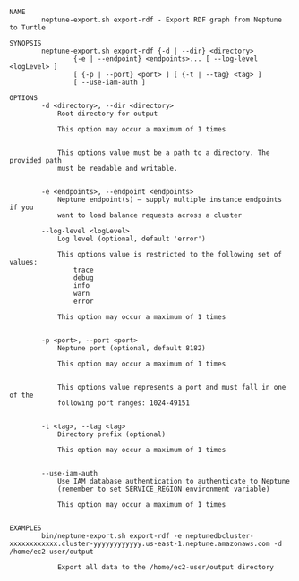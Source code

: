     NAME
            neptune-export.sh export-rdf - Export RDF graph from Neptune to Turtle
    
    SYNOPSIS
            neptune-export.sh export-rdf {-d | --dir} <directory>
                    {-e | --endpoint} <endpoints>... [ --log-level <logLevel> ]
                    [ {-p | --port} <port> ] [ {-t | --tag} <tag> ]
                    [ --use-iam-auth ]
    
    OPTIONS
            -d <directory>, --dir <directory>
                Root directory for output
    
                This option may occur a maximum of 1 times
    
    
                This options value must be a path to a directory. The provided path
                must be readable and writable.
    
    
            -e <endpoints>, --endpoint <endpoints>
                Neptune endpoint(s) – supply multiple instance endpoints if you
                want to load balance requests across a cluster
    
            --log-level <logLevel>
                Log level (optional, default 'error')
    
                This options value is restricted to the following set of values:
                    trace
                    debug
                    info
                    warn
                    error
    
                This option may occur a maximum of 1 times
    
    
            -p <port>, --port <port>
                Neptune port (optional, default 8182)
    
                This option may occur a maximum of 1 times
    
    
                This options value represents a port and must fall in one of the
                following port ranges: 1024-49151
    
    
            -t <tag>, --tag <tag>
                Directory prefix (optional)
    
                This option may occur a maximum of 1 times
    
    
            --use-iam-auth
                Use IAM database authentication to authenticate to Neptune
                (remember to set SERVICE_REGION environment variable)
    
                This option may occur a maximum of 1 times
    
    
    EXAMPLES
            bin/neptune-export.sh export-rdf -e neptunedbcluster-xxxxxxxxxxxx.cluster-yyyyyyyyyyyy.us-east-1.neptune.amazonaws.com -d /home/ec2-user/output
    
                Export all data to the /home/ec2-user/output directory
    
